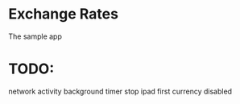 # Exchange Rates

The sample app

# TODO:
network activity
background timer stop
ipad
first currency disabled
